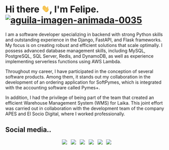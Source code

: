 <h1>Hi there <img src="https://github.com/felipevargas-bz/felipevargas-bz/blob/main/Hi.gif" width="25">, I'm Felipe. <a href="#"><img src="https://www.gifsanimados.org/data/media/238/aguila-imagen-animada-0035.gif" border="0" alt="aguila-imagen-animada-0035" /></a></h1>


I am a software developer specializing in backend with strong Python skills and outstanding experience in the Django, FastAPI, and Flask frameworks. My focus is on creating robust and efficient solutions that scale optimally. I possess advanced database management skills, including MySQL, PostgreSQL, SQL Server, Redis, and DynamoDB, as well as experience implementing serverless functions using AWS Lambda.

Throughout my career, I have participated in the conception of several software products. Among them, it stands out my collaboration in the development of an ordering application for SoftPymes, which is integrated with the accounting software called Pymes+.

In addition, I had the privilege of being part of the team that created an efficient Warehouse Management System (WMS) for Laika. This joint effort was carried out in collaboration with the development team of the company APES and El Socio Digital, where I worked professionally.


## Social media.. 

<p align="center">
&nbsp; <a href="https://twitter.com/felipevargas_bz" target="_blank" rel="noopener noreferrer"><img src="https://cdn.jsdelivr.net/npm/simple-icons@3.0.1/icons/twitter.svg" width="50" /></a>
&nbsp; <a href="https://www.facebook.com/profile.php?id=100028222452093" target="_blank" rel="noopener noreferrer"><img src="https://cdn.jsdelivr.net/npm/simple-icons@3.0.1/icons/facebook.svg" width="50" /></a>
&nbsp; <a href="https://www.youtube.com/channel/UCFrPLo_zV_OYjL5WFtGrN3A" target="_blank" rel="noopener noreferrer"><img src="https://cdn.jsdelivr.net/npm/simple-icons@3.0.1/icons/youtube.svg" width="50" /></a>
&nbsp; <a href="https://www.linkedin.com/in/felipevargas-bz/" target="_blank" rel="noopener noreferrer"><img src="https://cdn.jsdelivr.net/npm/simple-icons@3.0.1/icons/linkedin.svg" width="50" /></a>
&nbsp; <a href="mailto:contact@felipevargas.tech" target="_blank" rel="noopener noreferrer"><img src="https://cdn.jsdelivr.net/npm/simple-icons@3.0.1/icons/gmail.svg"  width="50" /></a>
&nbsp; <a href="https://devfelipevargas.medium.com/" target="_blank" rel="noopener noreferrer"><img src="https://cdn.jsdelivr.net/npm/simple-icons@3.0.1/icons/medium.svg" width="50" /></a>
</p>
